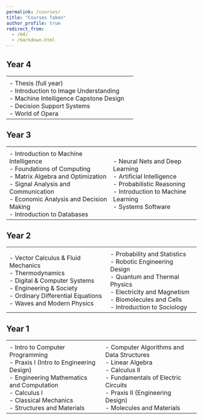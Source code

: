 ```yaml
---
permalink: /courses/
title: "Courses Taken"
author_profile: true
redirect_from: 
  - /md/
  - /markdown.html
---
```


## Year 4

<table border="0">
 <tr>
    <td><b style="font-size:30px"></b></td>
    <td><b style="font-size:30px"></b></td>
 </tr>
 <tr>
    <td>
      - Thesis (full year)<br/>
      - Introduction to Image Understanding<br/>
      - Machine Intelligence Capstone Design<br/>
      - Decision Support Systems<br/>
      - World of Opera
    </td>
    <td>
    </td>
 </tr>
</table>

## Year 3 

<table border="0">
 <tr>
    <td><b style="font-size:30px"></b></td>
    <td><b style="font-size:30px"></b></td>
 </tr>
 <tr>
    <td>
      - Introduction to Machine Intelligence<br/>
      - Foundations of Computing<br/>
      - Matrix Algebra and Optimization<br/>
      - Signal Analysis and Communication<br/>
      - Economic Analysis and Decision Making<br/>
      - Introduction to Databases<br/>
    </td>
    <td>
      - Neural Nets and Deep Learning<br/>
      - Artificial Intelligence<br/>
      - Probabilistic Reasoning<br/>
      - Introduction to Machine Learning<br/>
      - Systems Software
    </td>
 </tr>
</table>

## Year 2

<table border="0">
 <tr>
    <td><b style="font-size:30px"></b></td>
    <td><b style="font-size:30px"></b></td>
 </tr>
 <tr>
    <td>
      - Vector Calculus & Fluid Mechanics<br/>
      - Thermodynamics<br/>
      - Digital & Computer Systems<br/>
      - Engineering & Society<br/>
      - Ordinary Differential Equations<br/>
      - Waves and Modern Physics 
    </td>
    <td>
      - Probability and Statistics<br/>
      - Robotic Engineering Design<br/>
      - Quantum and Thermal Physics<br/>
      - Electricity and Magnetism<br/>
      - Biomolecules and Cells<br/>
      - Introduction to Sociology
    </td>
 </tr>
</table>

## Year 1 

<table border="0">
 <tr>
    <td><b style="font-size:30px"></b></td>
    <td><b style="font-size:30px"></b></td>
 </tr>
 <tr>
    <td>
      - Intro to Computer Programming<br/>
      - Praxis I (Intro to Engineering Design)<br/>
      - Engineering Mathematics and Computation<br/>
      - Calculus I<br/>
      - Classical Mechanics<br/>
      - Structures and Materials     
    </td>
    <td>
      - Computer Algorithms and Data Structures<br/>
      - Linear Algebra<br/>
      - Calculus II<br/>
      - Fundamentals of Electric Circuits<br/>
      - Praxis II (Engineering Design)<br/>
      - Molecules and Materials
    </td>
 </tr>
</table>
